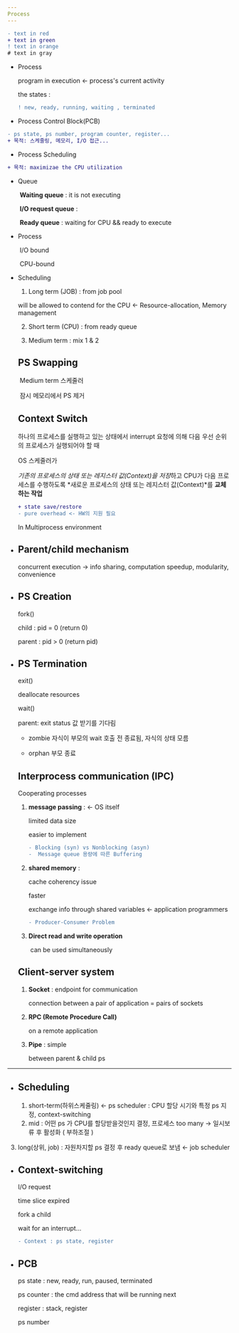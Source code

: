 ```yaml
---
Process
---
```

```diff
- text in red
+ text in green
! text in orange
# text in gray
```
- Process

    program in execution ← process's current activity

    the states :

    ```diff
    ! new, ready, running, waiting , terminated
    ```

- Process Control Block(PCB)
```diff
- ps state, ps number, program counter, register...
+ 목적: 스케줄링, 메모리, I/O 접근...
```

- Process Scheduling
```diff
+ 목적: maximizae the CPU utilization
```

- Queue

    ​	**Waiting queue** : it is not executing

    ​	**I/O request queue** :

    ​	**Ready queue** : waiting for CPU && ready to execute

- Process

    ​	I/O bound
    
    ​	CPU-bound

- Scheduling

    1. Long term (JOB) : from job pool

    will be allowed to contend for the CPU ← Resource-allocation, Memory management

    2. Short term (CPU) : from ready queue

    3. Medium term : mix 1 & 2

    ## PS Swapping

    ​	Medium term 스케줄러 

    ​	잠시 메모리에서 PS 제거

    

    ## Context Switch 

    하나의 프로세스를 실행하고 있는 상태에서 interrupt 요청에 의해 다음 우선 순위의 프로세스가 실행되어야 할 때

     OS 스케줄러가

     *기존의 프로세스의 상태 또는 레지스터 값(Context)을 저장*하고 CPU가 다음 프로세스를 수행하도록 *새로운 프로세스의 상태 또는 레지스터 값(Context)*를 **교체하는 작업**

    ```diff
    + state save/restore
    - pure overhead <- HW의 지원 필요
    ```

     In Multiprocess environment

     

- ## Parent/child mechanism

    concurrent execution → info sharing, computation speedup, modularity, convenience 
    
- ## PS Creation

    fork()
    
    child : pid = 0 (return 0)
    
    parent : pid > 0 (return pid)
    
- ## PS Termination

    exit()

    deallocate resources

    wait()

    parent: exit status 값 받기를 기다림

    - zombie
        자식이 부모의 wait 호출 전 종료됨, 자식의 상태 모름
        
    - orphan
        부모 종료
        
        
        
        

    ## Interprocess communication (IPC)

    Cooperating processes

    1. **message passing** : ← OS itself
       
        limited data size
        
        easier to implement
        
        ```diff
        - Blocking (syn) vs Nonblocking (asyn)
        -  Message queue 용량에 따른 Buffering
        ```


    2. **shared memory** :

        cache coherency issue
        
        faster
        
        exchange info through shared variables ← application programmers
        
        ```diff
        - Producer-Consumer Problem
        ```
        
    3. **Direct read and write operation**  

        ​	can be used simultaneously

        

    ## Client-server system

    1. **Socket** : endpoint for communication 

       connection between a pair of application = pairs of sockets

    

    2. **RPC (Remote Procedure Call)** 

       on a remote application

    

    3. **Pipe** : simple 

       between parent & child ps


----------------------------------------------------------------------------------------------------------------------------------------------------
- ## Scheduling
    
    1. short-term(하위스케줄링) ← ps scheduler : CPU 할당 시기와 특정 ps 지정, context-switching 
    2. mid : 어떤 ps 가 CPU를 할당받을것인지 결정, 프로세스 too many → 일시보류 후 활성화 ( 부하조절 )
3. long(상위, job) : 자원차지할 ps 결정 후 ready queue로 보냄 ← job scheduler
    
- ## Context-switching

    I/O request

    time slice expired

    fork a child

    wait for an interrupt...
   
    ```diff
    - Context : ps state, register
    ```

    

- ## PCB

    ps state : new, ready, run, paused, terminated

    ps counter : the cmd address that will be running next

    register : stack, register

    ps number

